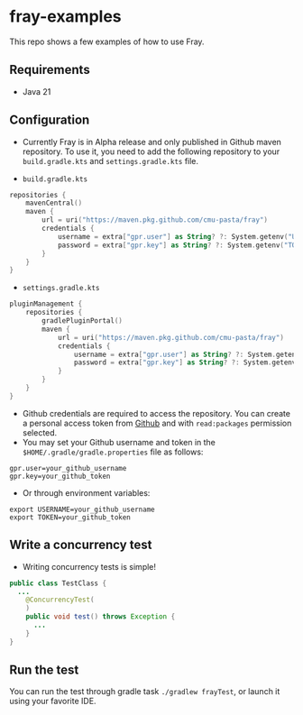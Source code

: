 # fray-examples

This repo shows a few examples of how to use Fray.


## Requirements

- Java 21

## Configuration 

- Currently Fray is in Alpha release and only published in Github maven repository. 
To use it, you need to add the following repository to your `build.gradle.kts` and `settings.gradle.kts` file.


- `build.gradle.kts`
```kotlin
repositories {
    mavenCentral()
    maven {
        url = uri("https://maven.pkg.github.com/cmu-pasta/fray")
        credentials {
            username = extra["gpr.user"] as String? ?: System.getenv("USERNAME")
            password = extra["gpr.key"] as String? ?: System.getenv("TOKEN")
        }
    }
}
```

- `settings.gradle.kts`
```kotlin
pluginManagement {
    repositories {
        gradlePluginPortal()
        maven {
            url = uri("https://maven.pkg.github.com/cmu-pasta/fray")
            credentials {
                username = extra["gpr.user"] as String? ?: System.getenv("USERNAME")
                password = extra["gpr.key"] as String? ?: System.getenv("TOKEN")
            }
        }
    }
}
```

- Github credentials are required to access the repository. 
You can create a personal access token from [Github](https://github.com/settings/tokens/new) and with 
  `read:packages` permission selected. 
- You may set your Github username and token in the `$HOME/.gradle/gradle.properties` file as follows:
```properties
gpr.user=your_github_username
gpr.key=your_github_token
```

- Or through environment variables:
```shell
export USERNAME=your_github_username
export TOKEN=your_github_token
```

## Write a concurrency test

- Writing concurrency tests is simple!
```java
public class TestClass {
  ...
    @ConcurrencyTest(
    )
    public void test() throws Exception {
      ...
    }
}
```

## Run the test

You can run the test through gradle task `./gradlew frayTest`, or launch it using your favorite IDE.

